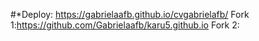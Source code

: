 #*Deploy: https://gabrielaafb.github.io/cvgabrielafb/
Fork 1:https://github.com/Gabrielaafb/karu5.github.io
Fork 2:
